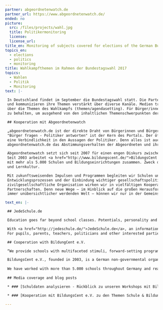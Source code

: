 ```yaml
---
partner: abgeordnetenwatch.de
partner_url: https://www.abgeordnetenwatch.de/
ended: no
picture:
  src: /files/projects/wahl.jpg
  title: Politikermonitoring
  license:
  license_url:
title_en: Monitoring of subjects covered for elections of the German Bundestag
topics_en:
  - elections
  - politics
  - monitoring  
title: Wahlkampfthemen im Rahmen der Bundestagswahl 2017
topics:
  - Wahlen
  - Politik
  - Monitoring
text: |- 

 In Deutschland findet im September die Bundestagswahl statt. Die Parteien bereiten sich auf den kommenden Wahlkampf vor 
 und kommunizieren ihre Themen verstärkt über diverse Kanäle. Medien tragen ihrerseits zur Meinungsbildung bei, berichten 
 über die Themen des Wahlkampfs (themen/agendasetting). Für Bürger/innen fällt es im Wahlkampf oftmals schwer den Überblick 
 zu behalten, um ausgehend von den inhaltlichen Themenschwerpunkten der Parteien eine informierte Wahlentscheidung zu treffen. 

 ## Kooperation mit Abgeordnetenwatch

 „abgeordnetenwatch.de ist der direkte Draht von Bürgerinnen und Bürgern zu den Abgeordneten und Kandidierende. 
 "Bürger fragen - Politiker antworten" ist der Kern des Portals. Der öffentliche Dialog schafft Transparenz und sorgt für 
 eine Verbindlichkeit in den Aussagen der Politiker. Denn alles ist auch Jahre später noch nachlesbar. Daneben werden auf 
 abgeordnetenwatch.de das Abstimmungsverhalten der Abgeordneten und ihre Nebentätigkeiten öffentlich.“

 Abgeordnetenwatch setzt sich seit 2007 für einen engen Diskurs zwischen Politikern und Bürgern ein. 
 Seit 2003 arbeitet <a href="http://www.bildungscent.de/">BildungsCent e.V.</a> mit Sitz in Berlin im gesamten Bundesgebiet 
 mit mehr als 5.000 Schulen und Bildungseinrichtungen zusammen. Zweck des gemeinnützigen Vereins ist die Förderung der Lehr- 
 und Lernkultur. 

 Mit zukunftsweisenden Impulsen und Programmen begleiten wir Schulen und Bildungseinrichtungen bei der Gestaltung von 
 Entwicklungsprozessen und der Einbindung wichtiger gesellschaftspolitischer Themen in den Schulalltag. Als 
 zivilgesellschaftliche Organisation wirken wir in vielfältigen Kooperationen und ermöglichen ungewöhnliche 
 Partnerschaften. Denn neue Wege – im Hinblick auf die großen Herausforderungen der sich rasant verändernden und 
 immer unübersichtlicher werdenden Welt – können wir nur in der Gemeinschaft gehen.

text_en: |-

 ## JedeSchule.de

 Education goes far beyond school classes. Potentials, personality and the commitment to society develop mainly outside of the curriculum. However, information about schools, their activities and partnerships are sparely available in Germany.

 With <a href="http://jedeschule.de/">JedeSchule.de</a>, an information and research platform about schools in Germany, we advocate transparency within the educational system and encourage dialogues between different stakeholders working in this field. 
 For pupils, parents, teachers, politicians and other interested parties we give an overview of 30,000 general schools in Germany. For the first time, information about school types, language courses, number of employed teachers, school activities and partner organisations are presented in detail for each federal state. JedeSchule.de is a joint project between BildungsCent e.V. and School of Data Germany.

 ## Cooperation with BildungCent e.V.

 “We provide schools with multifaceted stimuli, forward-setting programmes and the linking-up with extracurricular partners. We allow for good and effective practical experience and pique interest in a new culture of teaching and learning.“

 BildungsCent e.V., founded in 2003, is a German non-governmental organisation (NGO) working in the educational sector. We aim to enhance the teaching and learning culture by fostering new educational approaches including education for sustainable development. Our action-oriented programmes promote students engagement and the implementation of important issues such as climate change, sustainable development, participation and leadership.
 
 We have worked with more than 5.000 schools throughout Germany and realised innovative educational projects in cooperation with the German government as well as with other civil society organisations. Located in Berlin, we are currently running seven different programmes.
 
 ## Media coverage and blog posts

 * ### [Schuldaten analysieren - Rückblick zu unseren Workshops mit BildungsCent e.V.](https://datenschule.de/blog/2016/12/DS-Workshops-Data-pipeline-BC/)

 * ### [Kooperation mit BildungsCent e.V. zu den Themen Schule & Bildung](https://datenschule.de/blog/2016/10/DS-Kick-Off-Schule-Bildung/)

---
```

   